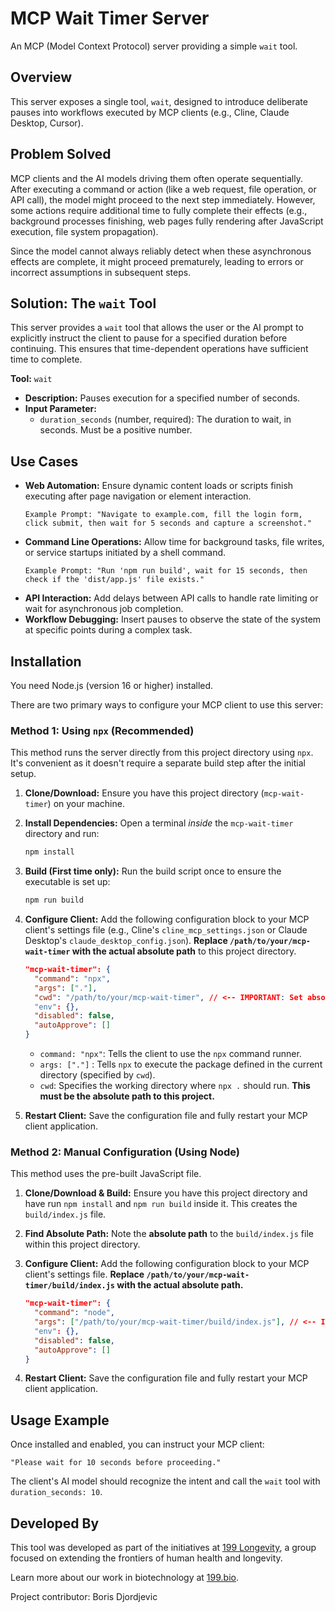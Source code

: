 # MCP Wait Timer Server

An MCP (Model Context Protocol) server providing a simple `wait` tool.

## Overview

This server exposes a single tool, `wait`, designed to introduce deliberate pauses into workflows executed by MCP clients (e.g., Cline, Claude Desktop, Cursor).

## Problem Solved

MCP clients and the AI models driving them often operate sequentially. After executing a command or action (like a web request, file operation, or API call), the model might proceed to the next step immediately. However, some actions require additional time to fully complete their effects (e.g., background processes finishing, web pages fully rendering after JavaScript execution, file system propagation).

Since the model cannot always reliably detect when these asynchronous effects are complete, it might proceed prematurely, leading to errors or incorrect assumptions in subsequent steps.

## Solution: The `wait` Tool

This server provides a `wait` tool that allows the user or the AI prompt to explicitly instruct the client to pause for a specified duration before continuing. This ensures that time-dependent operations have sufficient time to complete.

**Tool:** `wait`
*   **Description:** Pauses execution for a specified number of seconds.
*   **Input Parameter:**
    *   `duration_seconds` (number, required): The duration to wait, in seconds. Must be a positive number.

## Use Cases

*   **Web Automation:** Ensure dynamic content loads or scripts finish executing after page navigation or element interaction.
    ```
    Example Prompt: "Navigate to example.com, fill the login form, click submit, then wait for 5 seconds and capture a screenshot."
    ```
*   **Command Line Operations:** Allow time for background tasks, file writes, or service startups initiated by a shell command.
    ```
    Example Prompt: "Run 'npm run build', wait for 15 seconds, then check if the 'dist/app.js' file exists."
    ```
*   **API Interaction:** Add delays between API calls to handle rate limiting or wait for asynchronous job completion.
*   **Workflow Debugging:** Insert pauses to observe the state of the system at specific points during a complex task.

## Installation

You need Node.js (version 16 or higher) installed.

There are two primary ways to configure your MCP client to use this server:

### Method 1: Using `npx` (Recommended)

This method runs the server directly from this project directory using `npx`. It's convenient as it doesn't require a separate build step after the initial setup.

1.  **Clone/Download:** Ensure you have this project directory (`mcp-wait-timer`) on your machine.
2.  **Install Dependencies:** Open a terminal *inside* the `mcp-wait-timer` directory and run:
    ```bash
    npm install
    ```
3.  **Build (First time only):** Run the build script once to ensure the executable is set up:
    ```bash
    npm run build
    ```
4.  **Configure Client:** Add the following configuration block to your MCP client's settings file (e.g., Cline's `cline_mcp_settings.json` or Claude Desktop's `claude_desktop_config.json`). **Replace `/path/to/your/mcp-wait-timer` with the actual absolute path** to this project directory.

    ```json
    "mcp-wait-timer": {
      "command": "npx",
      "args": ["."],
      "cwd": "/path/to/your/mcp-wait-timer", // <-- IMPORTANT: Set absolute path here
      "env": {},
      "disabled": false,
      "autoApprove": []
    }
    ```
    *   `command: "npx"`: Tells the client to use the `npx` command runner.
    *   `args: ["."]` : Tells `npx` to execute the package defined in the current directory (specified by `cwd`).
    *   `cwd`: Specifies the working directory where `npx .` should run. **This must be the absolute path to this project.**

5.  **Restart Client:** Save the configuration file and fully restart your MCP client application.

### Method 2: Manual Configuration (Using Node)

This method uses the pre-built JavaScript file.

1.  **Clone/Download & Build:** Ensure you have this project directory and have run `npm install` and `npm run build` inside it. This creates the `build/index.js` file.
2.  **Find Absolute Path:** Note the **absolute path** to the `build/index.js` file within this project directory.
3.  **Configure Client:** Add the following configuration block to your MCP client's settings file. **Replace `/path/to/your/mcp-wait-timer/build/index.js` with the actual absolute path.**

    ```json
    "mcp-wait-timer": {
      "command": "node",
      "args": ["/path/to/your/mcp-wait-timer/build/index.js"], // <-- IMPORTANT: Set absolute path here
      "env": {},
      "disabled": false,
      "autoApprove": []
    }
    ```
4.  **Restart Client:** Save the configuration file and fully restart your MCP client application.

## Usage Example

Once installed and enabled, you can instruct your MCP client:

```
"Please wait for 10 seconds before proceeding."
```

The client's AI model should recognize the intent and call the `wait` tool with `duration_seconds: 10`.

## Developed By

This tool was developed as part of the initiatives at [199 Longevity](https://www.199.company), a group focused on extending the frontiers of human health and longevity.

Learn more about our work in biotechnology at [199.bio](https://www.199.bio).

Project contributor: Boris Djordjevic

